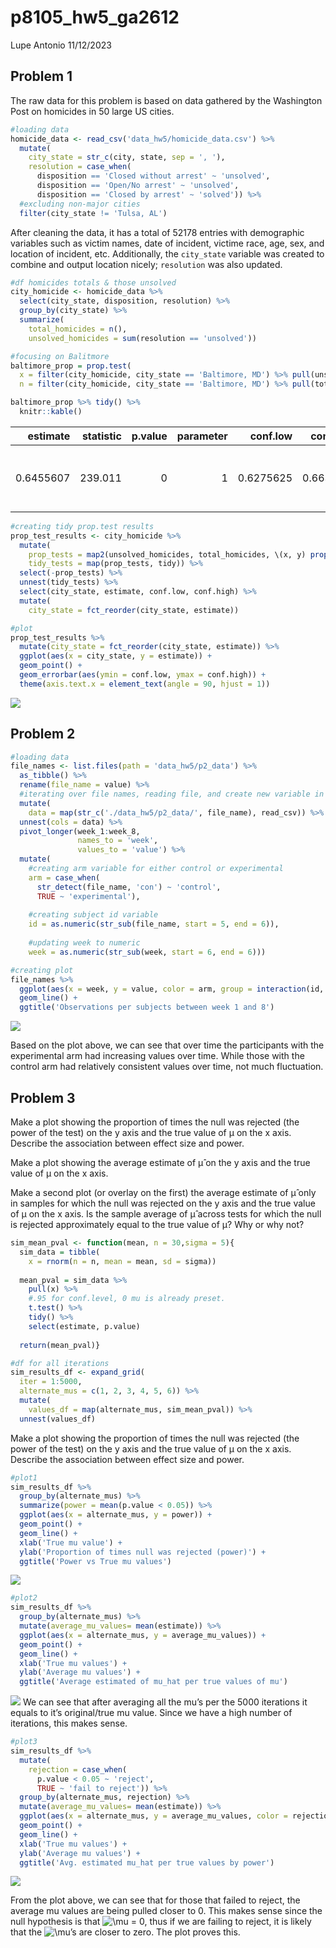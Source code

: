 p8105\_hw5\_ga2612
================
Lupe Antonio
11/12/2023

## Problem 1

The raw data for this problem is based on data gathered by the
Washington Post on homicides in 50 large US cities.

``` r
#loading data
homicide_data <- read_csv('data_hw5/homicide_data.csv') %>%
  mutate(
    city_state = str_c(city, state, sep = ', '), 
    resolution = case_when(
      disposition == 'Closed without arrest' ~ 'unsolved',
      disposition == 'Open/No arrest' ~ 'unsolved',
      disposition == 'Closed by arrest' ~ 'solved')) %>%
  #excluding non-major cities
  filter(city_state != 'Tulsa, AL')
```

After cleaning the data, it has a total of 52178 entries with
demographic variables such as victim names, date of incident, victime
race, age, sex, and location of incident, etc. Additionally, the
`city_state` variable was created to combine and output location nicely;
`resolution` was also updated.

``` r
#df homicides totals & those unsolved
city_homicide <- homicide_data %>%
  select(city_state, disposition, resolution) %>%
  group_by(city_state) %>%
  summarize(
    total_homicides = n(),
    unsolved_homicides = sum(resolution == 'unsolved'))
```

``` r
#focusing on Balitmore
baltimore_prop = prop.test(
  x = filter(city_homicide, city_state == 'Baltimore, MD') %>% pull(unsolved_homicides),
  n = filter(city_homicide, city_state == 'Baltimore, MD') %>% pull(total_homicides))

baltimore_prop %>% tidy() %>%
  knitr::kable()
```

|  estimate | statistic | p.value | parameter |  conf.low | conf.high | method                                               | alternative |
| --------: | --------: | ------: | --------: | --------: | --------: | :--------------------------------------------------- | :---------- |
| 0.6455607 |   239.011 |       0 |         1 | 0.6275625 | 0.6631599 | 1-sample proportions test with continuity correction | two.sided   |

``` r
#creating tidy prop.test results
prop_test_results <- city_homicide %>%
  mutate(
    prop_tests = map2(unsolved_homicides, total_homicides, \(x, y) prop.test(x = x, n = y)),
    tidy_tests = map(prop_tests, tidy)) %>%
  select(-prop_tests) %>%
  unnest(tidy_tests) %>%
  select(city_state, estimate, conf.low, conf.high) %>%
  mutate(
    city_state = fct_reorder(city_state, estimate))
```

``` r
#plot
prop_test_results %>%
  mutate(city_state = fct_reorder(city_state, estimate)) %>%
  ggplot(aes(x = city_state, y = estimate)) +
  geom_point() +
  geom_errorbar(aes(ymin = conf.low, ymax = conf.high)) +
  theme(axis.text.x = element_text(angle = 90, hjust = 1))
```

![](p8105_hw5_ga2612_files/figure-gfm/unnamed-chunk-5-1.png)<!-- -->

## Problem 2

``` r
#loading data
file_names <- list.files(path = 'data_hw5/p2_data') %>%
  as_tibble() %>%
  rename(file_name = value) %>%
  #iterating over file names, reading file, and create new variable in df
  mutate(
    data = map(str_c('./data_hw5/p2_data/', file_name), read_csv)) %>%
  unnest(cols = data) %>%
  pivot_longer(week_1:week_8,
               names_to = 'week',
               values_to = 'value') %>%
  mutate(
    #creating arm variable for either control or experimental
    arm = case_when(
      str_detect(file_name, 'con') ~ 'control',
      TRUE ~ 'experimental'),
    
    #creating subject id variable
    id = as.numeric(str_sub(file_name, start = 5, end = 6)),
    
    #updating week to numeric
    week = as.numeric(str_sub(week, start = 6, end = 6)))
```

``` r
#creating plot
file_names %>%
  ggplot(aes(x = week, y = value, color = arm, group = interaction(id, arm))) +
  geom_line() +
  ggtitle('Observations per subjects between week 1 and 8')
```

![](p8105_hw5_ga2612_files/figure-gfm/unnamed-chunk-7-1.png)<!-- -->

Based on the plot above, we can see that over time the participants with
the experimental arm had increasing values over time. While those with
the control arm had relatively consistent values over time, not much
fluctuation.

## Problem 3

Make a plot showing the proportion of times the null was rejected (the
power of the test) on the y axis and the true value of μ on the x axis.
Describe the association between effect size and power.

Make a plot showing the average estimate of μ̂ on the y axis and the
true value of μ on the x axis.

Make a second plot (or overlay on the first) the average estimate of μ̂
only in samples for which the null was rejected on the y axis and the
true value of μ on the x axis. Is the sample average of μ̂ across tests
for which the null is rejected approximately equal to the true value of
μ? Why or why not?

``` r
sim_mean_pval <- function(mean, n = 30,sigma = 5){
  sim_data = tibble(
    x = rnorm(n = n, mean = mean, sd = sigma))
  
  mean_pval = sim_data %>%
    pull(x) %>%
    #.95 for conf.level, 0 mu is already preset. 
    t.test() %>%
    tidy() %>%
    select(estimate, p.value)
  
  return(mean_pval)}
```

``` r
#df for all iterations
sim_results_df <- expand_grid(
  iter = 1:5000,
  alternate_mus = c(1, 2, 3, 4, 5, 6)) %>%
  mutate(
    values_df = map(alternate_mus, sim_mean_pval)) %>%
  unnest(values_df)
```

Make a plot showing the proportion of times the null was rejected (the
power of the test) on the y axis and the true value of μ on the x axis.
Describe the association between effect size and power.

``` r
#plot1
sim_results_df %>%
  group_by(alternate_mus) %>%
  summarize(power = mean(p.value < 0.05)) %>%
  ggplot(aes(x = alternate_mus, y = power)) +
  geom_point() +
  geom_line() + 
  xlab('True mu value') +
  ylab('Proportion of times null was rejected (power)') + 
  ggtitle('Power vs True mu values')
```

![](p8105_hw5_ga2612_files/figure-gfm/unnamed-chunk-10-1.png)<!-- -->

``` r
#plot2
sim_results_df %>%
  group_by(alternate_mus) %>%
  mutate(average_mu_values= mean(estimate)) %>%
  ggplot(aes(x = alternate_mus, y = average_mu_values)) +
  geom_point() +
  geom_line() +
  xlab('True mu values') +
  ylab('Average mu values') +
  ggtitle('Average estimated of mu_hat per true values of mu')
```

![](p8105_hw5_ga2612_files/figure-gfm/unnamed-chunk-11-1.png)<!-- --> We
can see that after averaging all the mu’s per the 5000 iterations it
equals to it’s original/true mu value. Since we have a high number of
iterations, this makes sense.

``` r
#plot3
sim_results_df %>%
  mutate(
    rejection = case_when(
      p.value < 0.05 ~ 'reject',
      TRUE ~ 'fail to reject')) %>%
  group_by(alternate_mus, rejection) %>%
  mutate(average_mu_values= mean(estimate)) %>%
  ggplot(aes(x = alternate_mus, y = average_mu_values, color = rejection)) +
  geom_point() +
  geom_line() +
  xlab('True mu values') +
  ylab('Average mu values') +
  ggtitle('Avg. estimated mu_hat per true values by power') 
```

![](p8105_hw5_ga2612_files/figure-gfm/unnamed-chunk-12-1.png)<!-- -->

From the plot above, we can see that for those that failed to reject,
the average mu values are being pulled closer to 0. This makes sense
since the null hypothesis is that
![\\mu](https://latex.codecogs.com/png.image?%5Cdpi%7B110%7D&space;%5Cbg_white&space;%5Cmu
"\\mu") = 0, thus if we are failing to reject, it is likely that the
![\\mu](https://latex.codecogs.com/png.image?%5Cdpi%7B110%7D&space;%5Cbg_white&space;%5Cmu
"\\mu")’s are closer to zero. The plot proves this.

